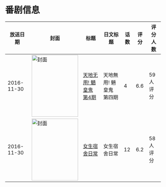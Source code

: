 # 番剧信息

|放送日期|封面|标题|日文标题|话数|评分|评分人数|
|---|---|---|---|---|---|---|
|2016-11-30|<img src="//lain.bgm.tv/pic/cover/c/7c/63/157922_R99O9.jpg" alt="封面" style="width:150px;height:200px;object-fit:cover;">|[天地无用! 魉皇鬼 第4期](https://bangumi.tv/subject/157922)|天地無用! 魎皇鬼 第四期|4|6.6|59人评分|
|2016-11-30|<img src="//lain.bgm.tv/pic/cover/c/5a/c2/199407_8Cc74.jpg" alt="封面" style="width:150px;height:200px;object-fit:cover;">|[女生宿舍日常](https://bangumi.tv/subject/199407)|女生宿舍日常|12|6.2|58人评分|
